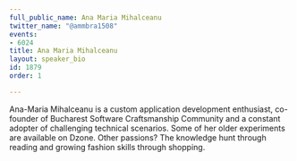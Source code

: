 ```yaml
---
full_public_name: Ana Maria Mihalceanu
twitter_name: "@ammbra1508"
events:
- 6024
title: Ana Maria Mihalceanu
layout: speaker_bio
id: 1879
order: 1

---
```

Ana-Maria Mihalceanu is a custom application development enthusiast, co-founder of Bucharest Software Craftsmanship Community and a constant adopter of challenging technical scenarios. Some of her older experiments are available on Dzone. Other passions? The knowledge hunt through reading and growing fashion skills through shopping.